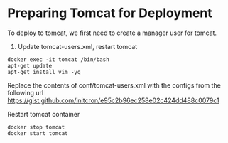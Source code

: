 
# Preparing Tomcat for Deployment

To deploy to tomcat, we first need to create a manager user for tomcat. 


1. Update tomcat-users.xml, restart tomcat
```
docker exec -it tomcat /bin/bash
apt-get update
apt-get install vim -yq
```
Replace the contents of conf/tomcat-users.xml with the configs from the following url
https://gist.github.com/initcron/e95c2b96ec258e02c424dd488c0079c1

Restart tomcat container

```
docker stop tomcat
docker start tomcat

```
